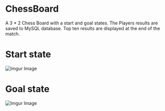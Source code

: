 # ChessBoard

A 3 * 2 Chess Board with a start and goal states.
The Players results are saved to MySQL database.
Top ten results are displayed at the end of the match.

# Start state
![Imgur Image](https://i.imgur.com/Ym1muJK.png)

# Goal state 
![Imgur Image](https://i.imgur.com/ARGs7Vn.png)
